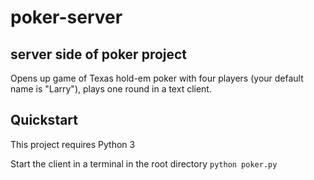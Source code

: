 # poker-server
## server side of poker project

Opens up game of Texas hold-em poker with four players (your default name is "Larry"), plays one round in a text client.

## Quickstart
This project requires Python 3

Start the client in a terminal in the root directory
`python poker.py`
